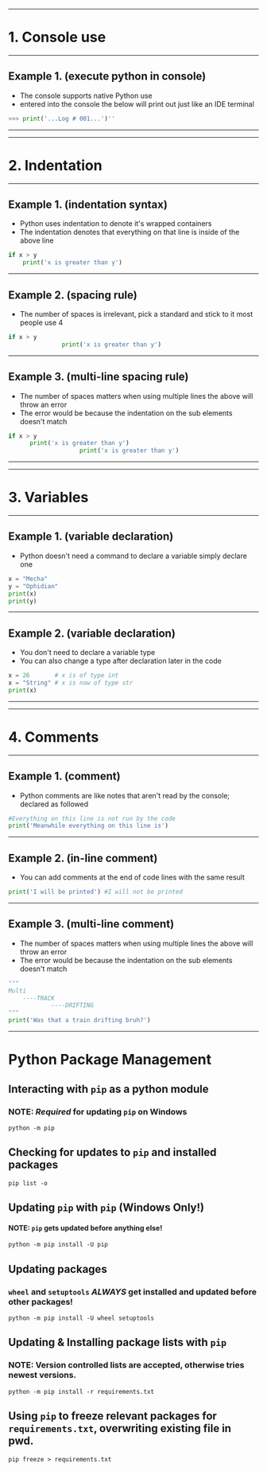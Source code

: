 ___
# 1. Console use
___
## Example 1. (execute python in console)

* The console supports native Python use
* entered into the console the below will print out just like an IDE terminal

```python
>>> print('...Log # 001...')''
```

___



___
# 2. Indentation
___
## Example 1. (indentation syntax)

* Python uses indentation to denote it's wrapped containers
* The indentation denotes that everything on that line is inside of the above line

```python
if x > y
	print('x is greater than y') 
```
___

## Example 2. (spacing rule)

* The number of spaces is irrelevant, pick a standard and stick to it most people use 4

```python
if x > y
	           print('x is greater than y') 
```
___

## Example 3. (multi-line spacing rule)

* The number of spaces matters when using multiple lines the above will throw an error
* The error would be because the indentation on the sub elements doesn't match

```python
if x > y
      print('x is greater than y') 
	                print('x is greater than y')
```
___



___
# 3. Variables
___
## Example 1. (variable declaration)

* Python doesn't need a command to declare a variable simply declare one

```python
x = "Mecha"  
y = "Ophidian"  
print(x)  
print(y)
```
___

## Example 2. (variable declaration)

* You don't need to declare a variable type
* You can also change a type after declaration later in the code

```python
x = 26       # x is of type int  
x = "String" # x is now of type str  
print(x)
```
___



___
# 4. Comments
___
## Example 1. (comment)

* Python comments are like notes that aren't read by the console; declared as followed

```python
#Everything on this line is not run by the code
print('Meanwhile everything on this line is')
```
___

## Example 2. (in-line comment)

* You can add comments at the end of code lines with the same result

```python
print('I will be printed') #I will not be printed
```
___

## Example 3. (multi-line comment)

* The number of spaces matters when using multiple lines the above will throw an error
* The error would be because the indentation on the sub elements doesn't match

```python
"""
Multi
	----TRACK
			----DRIFTING
"""
print('Was that a train drifting bruh?')
```
___

















































# Python Package Management

## Interacting with `pip` as a **python module**

### NOTE: **_Required_** for updating `pip` on Windows

`python -m pip`

## Checking for updates to `pip` and installed packages
`pip list -o`

## Updating `pip` with `pip` (Windows Only!)

#### NOTE: `pip` gets updated before anything else!

`python -m pip install -U pip`

## Updating packages

### `wheel` and `setuptools` ***ALWAYS*** get installed and updated before other packages!

`python -m pip install -U wheel setuptools`

## Updating & Installing package lists with `pip`

### NOTE: Version controlled lists are accepted, otherwise tries newest versions. 

`python -m pip install -r requirements.txt`

## Using `pip` to freeze relevant packages for `requirements.txt`, overwriting existing file in pwd.

`pip freeze > requirements.txt`